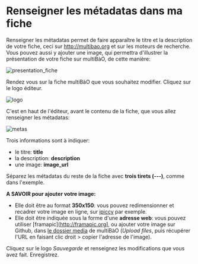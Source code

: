 # Renseigner les métadatas dans ma fiche

Renseigner les métadatas permet de faire apparaître le titre et la description de votre fiche, ceci sur http://multibao.org et sur les moteurs de recherche. Vous pouvez aussi y ajouter une image, qui permettra d'illustrer la présentation de votre fiche sur multiBàO, de cette manière:

![presentation_fiche](https://framapic.org/zaOS0QnBbUsy/iqP66uaZxYMx.PNG)

Rendez vous sur la fiche multiBàO que vous souhaitez modifier. Cliquez sur le logo éditeur.

![logo](https://framapic.org/tmnZlGFmc1PC/lPMGxuPbLWre.png)

C'est en haut de l'éditeur, avant le contenu de la fiche, que vous allez renseigner les métadatas:

![metas](https://framapic.org/FqGk1aPiW3a2/BNGpCuhPjWD3.PNG)

Trois informations sont à indiquer:
* le titre: **title**
* la description: **description**
* une image: **image_url**

Séparez les métadatas du reste de la fiche avec **trois tirets (---)**, comme dans l'exemple.

**A SAVOIR pour ajouter votre image:**
* Elle doit être au format **350x150**: vous pouvez redimensionner et recadrer votre image en ligne, sur [ipiccy](http://ipiccy.com) par exemple.
* Elle doit être indiquée sous la forme d'une **adresse web**: vous pouvez utiliser [framapic](http://framapic.org], ou ajouter votre image sur Github, dans [le dossier media](https://github.com/multibao/contributions/tree/master/media) de multiBàO (*Upload files*, puis récupérer l'URL en faisant clic droit > copier l'adresse de l'image).

Cliquez sur le logo *Sauvegarde* et renseignez les modifications que vous avez fait. Enregistrez.
